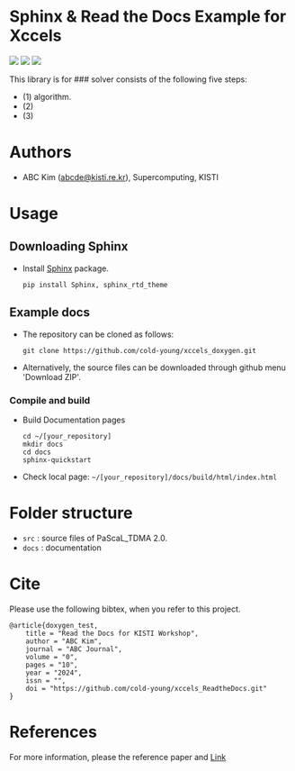 # Sphinx & Read the Docs Example for Xccels
![](https://img.shields.io/badge/Python-3.12-blue.svg)
[![](https://img.shields.io/badge/docs-passing-green.svg)](https://xccels.github.io/PaScaL_TDMA)
![](https://img.shields.io/badge/license-MIT_License-yellow.svg)

This library is for ### solver consists of the following five steps: 

- (1) algorithm.
- (2) 
- (3) 

# Authors
- ABC Kim (abcde@kisti.re.kr), Supercomputing, KISTI 


# Usage
## Downloading Sphinx
- Install [Sphinx](https://www.sphinx-doc.org/en/master/) package. <br>
    ```shell    
    pip install Sphinx, sphinx_rtd_theme
    ```

## Example docs 
- The repository can be cloned as follows:
  
    ```shell
    git clone https://github.com/cold-young/xccels_doxygen.git
    ```

- Alternatively, the source files can be downloaded through github menu 'Download ZIP'.

### Compile and build
* Build Documentation pages
    ```shell
    cd ~/[your_repository]
    mkdir docs
    cd docs
    sphinx-quickstart
	```

* Check local page: `~/[your_repository]/docs/build/html/index.html`

# Folder structure
* `src` : source files of PaScaL_TDMA 2.0.
* `docs` : documentation

# Cite
Please use the following bibtex, when you refer to this project.

    @article{doxygen_test,
        title = "Read the Docs for KISTI Workshop",
        author = "ABC Kim",
        journal = "ABC Journal",
        volume = "0",
        pages = "10",
        year = "2024",
        issn = "",
        doi = "https://github.com/cold-young/xccels_ReadtheDocs.git"
    }


# References
For more information, please the reference paper and [Link](https://github.com/cold-young/xccels_ReadtheDocs)
